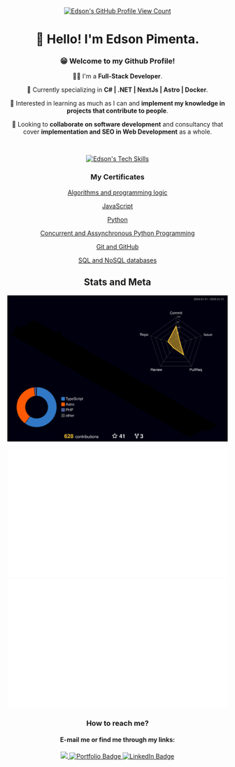 <div align="center">
  <a href = "https://github.com/eddyyxxyy"><img src = "https://komarev.com/ghpvc/?username=eddyyxxyy&color=blueviolet&style=social" alt="Edson's GitHub Profile View Count"></a>

  <h1>👋 <strong>Hello! I'm Edson Pimenta</strong>.</h1>

  <h3>😁 Welcome to my Github Profile!</h3>
  <p>🧑‍💻 I'm a <strong>Full-Stack Developer</strong>.</p>
  <p>🌱 Currently specializing in <strong>C# | .NET | NextJs | Astro | Docker</strong>.</p>
  <p>👀 Interested in learning as much as I can and <strong>implement my knowledge in projects that contribute to people</strong>.</p>
  <p>💞️ Looking to <strong>collaborate on software development</strong> and consultancy that cover <strong>implementation and SEO in Web Development</strong> as a whole.</p>
  <br>
  <p>
    <a href="https://skillicons.dev">
      <img src="https://skillicons.dev/icons?i=astro,next,nest,tailwind,react,linux,postgresql,mongo,docker,git,go,php&theme=dark" alt="Edson's Tech Skills" />
    </a>
  </p>
</div>

<div align="center">
  <h3>My Certificates</h3>
  <p><a href="https://www.udemy.com/certificate/UC-2857d9dc-315f-4bbd-bd6c-16033f6b4dab/" target="_blank">Algorithms and programming logic</a></p>
  <p><a href="https://www.udemy.com/certificate/UC-5f8f9574-545b-4b9a-bab9-74038bafd242/" target="_blank">JavaScript</a></p>
  <p><a href="https://www.udemy.com/certificate/UC-614dd5b6-abd2-4321-b81b-23ea26669132/" target="_blank">Python</a></p>
  <p><a href="https://www.udemy.com/certificate/UC-4c364582-4d4a-454f-8bba-629a4eeaf600/" target="_blank">Concurrent and Assynchronous Python Programming</a></p>
  <p><a href="https://www.udemy.com/certificate/UC-e8443625-fee2-4568-8006-3bec6f47e61d/" target="_blank">Git and GitHub</a></p>
  <p><a href="https://www.udemy.com/certificate/UC-2547f601-147c-4df4-8cf9-9be316af26c5/" target="_blank">SQL and NoSQL databases</a></p>
</div>

<div align="center">
    <h2>Stats and Meta</h2>
    <p>
        <img src="https://raw.githubusercontent.com/eddyyxxyy/eddyyxxyy/main/profile-3d-contrib/profile-night-rainbow.svg" alt="Estátisticas Gerais em 3D">
    </p>
    <p>
        <img src="https://raw.githubusercontent.com/eddyyxxyy/eddyyxxyy-readme-stats/master/generated/overview.svg#gh-light-mode-only" alt="Estátisticas Gerais">
        <img src="https://raw.githubusercontent.com/eddyyxxyy/eddyyxxyy-readme-stats/master/generated/languages.svg#gh-light-mode-only" alt="Techs utilizadas nos projetos">
    <h3>How to reach me?</h3>
      <h4>E-mail me or find me through my links:</h4>
      <a href="mailto:dev.edsonpimenta@gmail.com?">
        <img src="https://img.shields.io/badge/gmail-%23DD0031.svg?&style=for-the-badge&logo=gmail&logoColor=white"/>
      </a>
      <a href="https://www.edsonpimenta.net">
        <img src="https://img.shields.io/badge/portfolio-%23000000.svg?&style=for-the-badge&logo=astro&logoColor=white" alt="Portfolio Badge"/>
      </a>
      <a href="https://www.linkedin.com/in/edsonrobertopimenta/">
        <img src="https://img.shields.io/badge/LinkedIn-%230077B5.svg?&style=for-the-badge&logo=linkedin&logoColor=white" alt="LinkedIn Badge"/>
      </a>
    </p>
</div>
